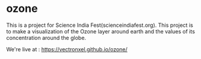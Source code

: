 # ozone

This is a project for Science India Fest(scienceindiafest.org). This project is to make a visualization of the Ozone layer around earth and the values of its concentration around the globe.

We're live at : https://vectronxel.github.io/ozone/
